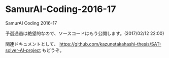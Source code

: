 # SamurAI-Coding-2016-17
SamurAI Coding 2016-17

予選通過は絶望的なので、ソースコードはもう公開します。(2017/02/12 22:00)

関連ドキュメントとして、 https://github.com/kazunetakahashi-thesis/SAT-solver-AI-project もどうぞ。
